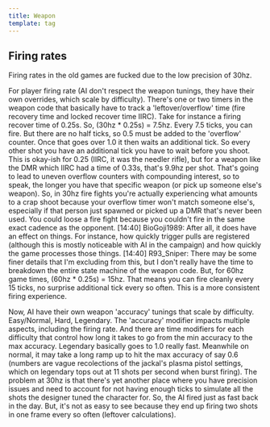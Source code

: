 ```yaml
---
title: Weapon
template: tag
---
```


## Firing rates
Firing rates in the old games are fucked due to the low precision of 30hz.

For player firing rate (AI don't respect the weapon tunings, they have their own overrides, which scale by difficulty). There's one or two timers in the weapon code that basically have to track a 'leftover/overflow' time (fire recovery time and locked recover time IIRC).
Take for instance a firing recover time of 0.25s. So, (30hz * 0.25s) = 7.5hz. Every 7.5 ticks, you can fire. But there are no half ticks, so 0.5 must be added to the 'overflow' counter. Once that goes over 1.0 it then waits an additional tick. So every other shot you have an additional tick you have to wait before you shoot. This is okay-ish for 0.25 (IIRC, it was the needler rifle), but for a weapon like the DMR which IIRC had a time of 0.33s, that's 9.9hz per shot. That's going to lead to uneven overflow counters with compounding interest, so to speak, the longer you have that specific weapon (or pick up someone else's weapon). So, in 30hz fire fights you're actually experiencing what amounts to a crap shoot because your overflow timer won't match someone else's, especially if that person just spawned or picked up a DMR that's never been used. You could loose a fire fight because you couldn't fire in the same exact cadence as the opponent.
[14:40] BioGoji1989: After all, it does have an effect on things.  For instance, how quickly trigger pulls are registered (although this is mostly noticeable with AI in the campaign) and how quickly the game processes those things.
[14:40] R93_Sniper:
There may be some finer details that I'm excluding from this, but I don't really have the time to breakdown the entire state machine of the weapon code. But, for 60hz game times, (60hz * 0.25s) = 15hz. That means you can fire cleanly every 15 ticks, no surprise additional tick every so often. This is a more consistent firing experience.

Now, AI have their own weapon 'accuracy' tunings that scale by difficulty. Easy/Normal, Hard, Legendary. The 'accuracy' modifier impacts multiple aspects, including the firing rate. And there are time modifiers for each difficulty that control how long it takes to go from the min accuracy to the max accuracy. Legendary basically goes to 1.0 really fast.
Meanwhile on normal, it may take a long ramp up to hit the max accuracy of say 0.6 (numbers are vague recolections of the jackal's plasma pistol settings, which on legendary tops out at 11 shots per second when burst firing). The problem at 30hz is that there's yet another place where you have precision issues and need to account for not having enough ticks to simulate all the shots the designer tuned the character for. So, the AI fired just as fast back in the day. But, it's not as easy to see because they end up firing two shots in one frame every so often (leftover calculations).
